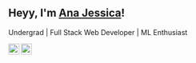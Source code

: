 ## Heyy, I'm <a href="https://ana-jessica.onrender.com/" target="_blank">Ana Jessica</a>!
Undergrad | Full Stack Web Developer | ML Enthusiast

<a href="https://www.linkedin.com/in/ana-jessica15/" target="_blank"><img align="left" alt="Ana Jessica | LinkedIn" width="22px" src="https://github.com/AnaJessica15/ana/blob/main/static/images/linkedin.svg" />
<a href="https://medium.com/@anajessica15022002" target="_blank"><img align="left" alt="Ana Jessica | Medium" width="22px" src="hhttps://github.com/AnaJessica15/ana/blob/main/static/images/medium.svg" />


<!---
AnaJessica15/AnaJessica15 is a ✨ special ✨ repository because its `README.md` (this file) appears on your GitHub profile.
You can click the Preview link to take a look at your changes.
--->
